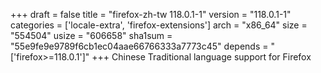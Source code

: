 +++
draft = false
title = "firefox-zh-tw 118.0.1-1"
version = "118.0.1-1"
categories = ['locale-extra', 'firefox-extensions']
arch = "x86_64"
size = "554504"
usize = "606658"
sha1sum = "55e9fe9e9789f6cb1ec04aae66766333a7773c45"
depends = "['firefox>=118.0.1']"
+++
Chinese Traditional language support for Firefox